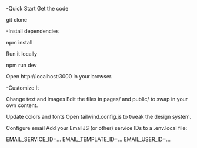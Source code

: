 -Quick Start
Get the code

git clone 


-Install dependencies

npm install

Run it locally

npm run dev

Open http://localhost:3000 in your browser.


-Customize It

Change text and images
Edit the files in pages/ and public/ to swap in your own content.

Update colors and fonts
Open tailwind.config.js to tweak the design system.

Configure email
Add your EmailJS (or other) service IDs to a .env.local file:

EMAIL_SERVICE_ID=…
EMAIL_TEMPLATE_ID=…
EMAIL_USER_ID=…
